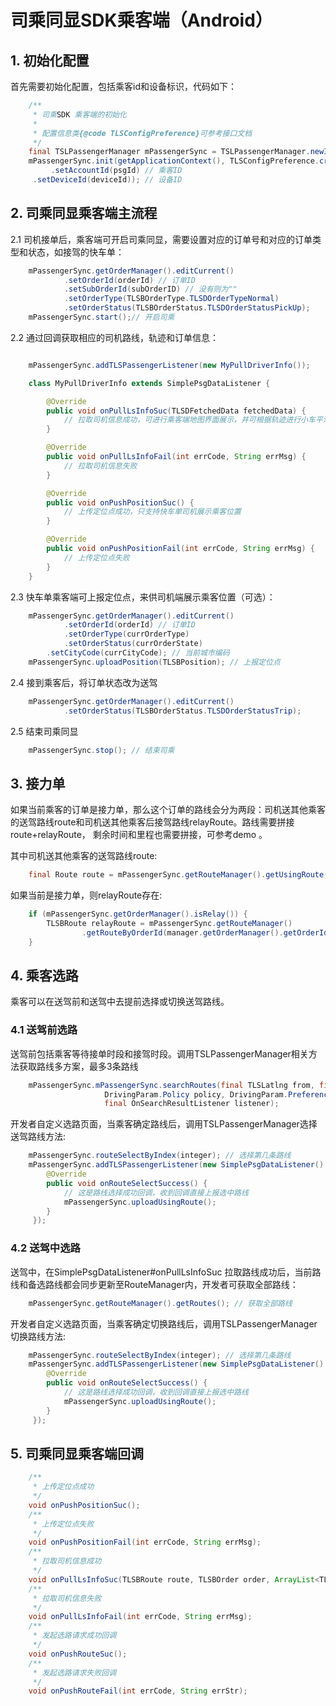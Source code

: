 # 司乘同显SDK乘客端（Android）

## 1. 初始化配置

首先需要初始化配置，包括乘客id和设备标识，代码如下：

```java
    /**
     * 司乘SDK 乘客端的初始化
     *
     * 配置信息类{@code TLSConfigPreference}可参考接口文档
     */
    final TSLPassengerManager mPassengerSync = TSLPassengerManager.newInstance();
    mPassengerSync.init(getApplicationContext(), TLSConfigPreference.create()
         .setAccountId(psgId) // 乘客ID
     .setDeviceId(deviceId)); // 设备ID
```

## 2. 司乘同显乘客端主流程

2.1 司机接单后，乘客端可开启司乘同显，需要设置对应的订单号和对应的订单类型和状态，如接驾的快车单：

```java
    mPassengerSync.getOrderManager().editCurrent()
            .setOrderId(orderId) // 订单ID
            .setSubOrderId(subOrderID) // 没有则为""
            .setOrderType(TLSBOrderType.TLSDOrderTypeNormal)
            .setOrderStatus(TLSBOrderStatus.TLSDOrderStatusPickUp);
    mPassengerSync.start();// 开启司乘
```

2.2 通过回调获取相应的司机路线，轨迹和订单信息：

```java

    mPassengerSync.addTLSPassengerListener(new MyPullDriverInfo());

    class MyPullDriverInfo extends SimplePsgDataListener {

        @Override
        public void onPullLsInfoSuc(TLSDFetchedData fetchedData) {
            // 拉取司机信息成功，可进行乘客端地图界面展示，并可根据轨迹进行小车平滑运动。
        }

        @Override
        public void onPullLsInfoFail(int errCode, String errMsg) {
            // 拉取司机信息失败
        }

        @Override
        public void onPushPositionSuc() {
            // 上传定位点成功，只支持快车单司机展示乘客位置
        }

        @Override
        public void onPushPositionFail(int errCode, String errMsg) {
            // 上传定位点失败
        }
    }
```

2.3 快车单乘客端可上报定位点，来供司机端展示乘客位置（可选）：

```java
    mPassengerSync.getOrderManager().editCurrent()
            .setOrderId(orderId) // 订单ID
            .setOrderType(currOrderType)
            .setOrderStatus(currOrderState)
        .setCityCode(currCityCode); // 当前城市编码
    mPassengerSync.uploadPosition(TLSBPosition); // 上报定位点
```

2.4 接到乘客后，将订单状态改为送驾

```java
    mPassengerSync.getOrderManager().editCurrent()
            .setOrderStatus(TLSBOrderStatus.TLSDOrderStatusTrip);
```

2.5 结束司乘同显

```java
    mPassengerSync.stop(); // 结束司乘
```

## 3. 接力单

如果当前乘客的订单是接力单，那么这个订单的路线会分为两段：司机送其他乘客的送驾路线route和司机送其他乘客后接驾路线relayRoute。路线需要拼接route+relayRoute， 剩余时间和里程也需要拼接，可参考demo 。

其中司机送其他乘客的送驾路线route:

```java
    final Route route = mPassengerSync.getRouteManager().getUsingRoute();
```
如果当前是接力单，则relayRoute存在:

```java
    if (mPassengerSync.getOrderManager().isRelay()) {
        TLSBRoute relayRoute = mPassengerSync.getRouteManager()
                .getRouteByOrderId(manager.getOrderManager().getOrderId());
    }
```

## 4. 乘客选路

乘客可以在送驾前和送驾中去提前选择或切换送驾路线。

### 4.1 送驾前选路

送驾前包括乘客等待接单时段和接驾时段。调用TSLPassengerManager相关方法获取路线多方案，最多3条路线

```java
    mPassengerSync.mPassengerSync.searchRoutes(final TLSLatlng from, final TLSLatlng to,
                     DrivingParam.Policy policy, DrivingParam.Preference[] preferences,
                     final OnSearchResultListener listener);
```
开发者自定义选路页面，当乘客确定路线后，调用TSLPassengerManager选择送驾路线方法:

```java
    mPassengerSync.routeSelectByIndex(integer); // 选择第几条路线
    mPassengerSync.addTLSPassengerListener(new SimplePsgDataListener() {
        @Override
        public void onRouteSelectSuccess() {
            // 这是路线选择成功回调，收到回调直接上报选中路线
            mPassengerSync.uploadUsingRoute();
        }
     });

```

### 4.2 送驾中选路

送驾中，在SimplePsgDataListener#onPullLsInfoSuc 拉取路线成功后，当前路线和备选路线都会同步更新至RouteManager内，开发者可获取全部路线：

```java
    mPassengerSync.getRouteManager().getRoutes(); // 获取全部路线
```

开发者自定义选路页面，当乘客确定切换路线后，调用TSLPassengerManager切换路线方法:

```java
    mPassengerSync.routeSelectByIndex(integer); // 选择第几条路线
    mPassengerSync.addTLSPassengerListener(new SimplePsgDataListener() {
        @Override
        public void onRouteSelectSuccess() {
            // 这是路线选择成功回调，收到回调直接上报选中路线
            mPassengerSync.uploadUsingRoute();
        }
     });

```

## 5. 司乘同显乘客端回调

```java
    /**
     * 上传定位点成功
     */
    void onPushPositionSuc();
    /**
     * 上传定位点失败
     */
    void onPushPositionFail(int errCode, String errMsg);
    /**
     * 拉取司机信息成功
     */
    void onPullLsInfoSuc(TLSBRoute route, TLSBOrder order, ArrayList<TLSBDriverPosition> pos);
    /**
     * 拉取司机信息失败
     */
    void onPullLsInfoFail(int errCode, String errMsg);
    /**
     * 发起选路请求成功回调
     */
    void onPushRouteSuc();
    /**
     * 发起选路请求失败回调
     */
    void onPushRouteFail(int errCode, String errStr);
```
